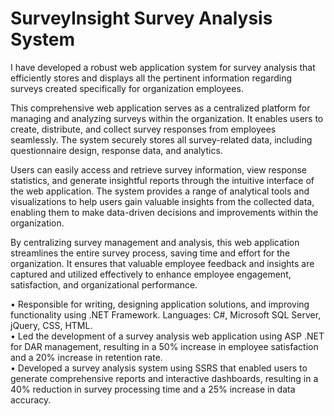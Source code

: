 # SurveyInsight Survey Analysis System

I have developed a robust web application system for survey analysis that efficiently stores and displays all the pertinent information regarding surveys created specifically for organization employees.

This comprehensive web application serves as a centralized platform for managing and analyzing surveys within the organization. It enables users to create, distribute, and collect survey responses from employees seamlessly. The system securely stores all survey-related data, including questionnaire design, response data, and analytics.

Users can easily access and retrieve survey information, view response statistics, and generate insightful reports through the intuitive interface of the web application. The system provides a range of analytical tools and visualizations to help users gain valuable insights from the collected data, enabling them to make data-driven decisions and improvements within the organization.

By centralizing survey management and analysis, this web application streamlines the entire survey process, saving time and effort for the organization. It ensures that valuable employee feedback and insights are captured and utilized effectively to enhance employee engagement, satisfaction, and organizational performance.

• Responsible for writing, designing application solutions, and improving functionality using .NET Framework.
Languages: C#, Microsoft SQL Server, jQuery, CSS, HTML. <br/>
• Led the development of a survey analysis web application using ASP .NET for DAR management, resulting in a 50%
increase in employee satisfaction and a 20% increase in retention rate. <br/>
• Developed a survey analysis system using SSRS that enabled users to generate comprehensive reports and interactive
dashboards, resulting in a 40% reduction in survey processing time and a 25% increase in data accuracy. <br/>
